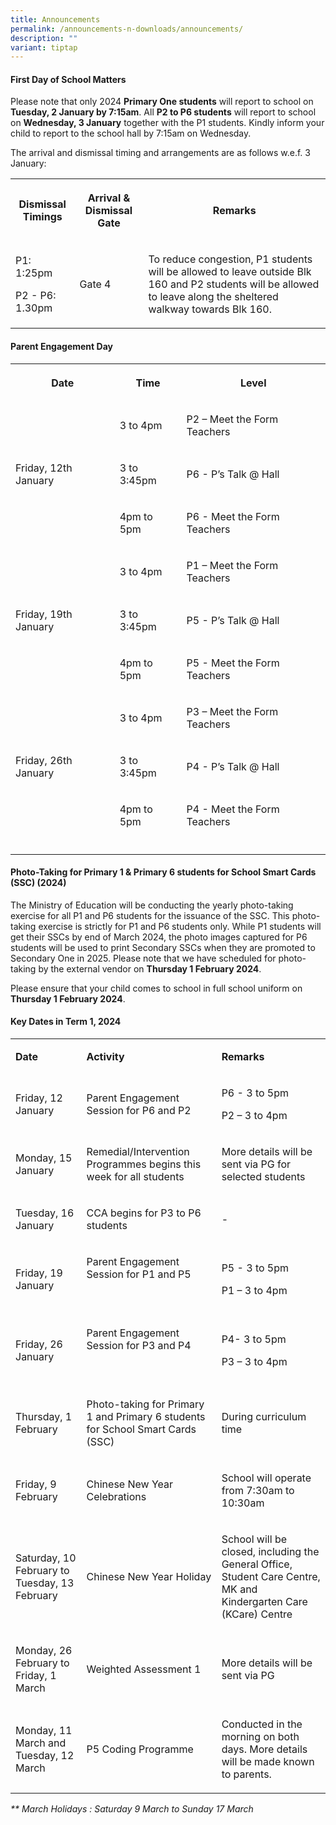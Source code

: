 ```yaml
---
title: Announcements
permalink: /announcements-n-downloads/announcements/
description: ""
variant: tiptap
---
```

<h4>First Day of School Matters</h4><p>Please note that only 2024 <strong>Primary One students</strong> will report to school on <strong>Tuesday, 2 January by 7:15am</strong>. All <strong>P2 to P6 students</strong> will report to school on <strong>Wednesday, 3 January</strong> together with the P1 students. Kindly inform your child to report to the school hall by 7:15am on Wednesday.</p><p>The arrival and dismissal timing and arrangements are as follows w.e.f. 3 January:</p><table><tbody><tr><th rowspan="1" colspan="1"><p>Dismissal Timings</p></th><th rowspan="1" colspan="1"><p>Arrival &amp; Dismissal Gate</p></th><th rowspan="1" colspan="1"><p>Remarks</p></th></tr><tr><td rowspan="1" colspan="1"><p>P1: 1:25pm</p><p>P2 - P6: 1.30pm</p></td><td rowspan="1" colspan="1"><p>Gate 4</p></td><td rowspan="1" colspan="1"><p>To reduce congestion, P1 students will be allowed to leave outside Blk 160 and P2 students will be allowed to leave along the sheltered walkway towards Blk 160.</p></td></tr></tbody></table><h4>Parent Engagement Day</h4><table><tbody><tr><th rowspan="1" colspan="1"><p>Date</p></th><th rowspan="1" colspan="1"><p>Time</p></th><th rowspan="1" colspan="1"><p>Level</p></th></tr><tr><td rowspan="3" colspan="1"><p>Friday, 12th January</p></td><td rowspan="1" colspan="1"><p>3 to 4pm</p></td><td rowspan="1" colspan="1"><p>P2 – Meet the Form Teachers</p></td></tr><tr><td rowspan="1" colspan="1"><p>3 to 3:45pm</p></td><td rowspan="1" colspan="1"><p>P6 - P’s Talk @ Hall</p></td></tr><tr><td rowspan="1" colspan="1"><p>4pm to 5pm</p></td><td rowspan="1" colspan="1"><p>P6 - Meet the Form Teachers</p></td></tr><tr><td rowspan="3" colspan="1"><p>Friday, 19th January</p></td><td rowspan="1" colspan="1"><p>3 to 4pm</p></td><td rowspan="1" colspan="1"><p>P1 – Meet the Form Teachers</p></td></tr><tr><td rowspan="1" colspan="1"><p>3 to 3:45pm</p></td><td rowspan="1" colspan="1"><p>P5 - P’s Talk @ Hall</p></td></tr><tr><td rowspan="1" colspan="1"><p>4pm to 5pm</p></td><td rowspan="1" colspan="1"><p>P5 - Meet the Form Teachers</p></td></tr><tr><td rowspan="3" colspan="1"><p>Friday, 26th January</p></td><td rowspan="1" colspan="1"><p>3 to 4pm</p></td><td rowspan="1" colspan="1"><p>P3 – Meet the Form Teachers</p></td></tr><tr><td rowspan="1" colspan="1"><p>3 to 3:45pm</p></td><td rowspan="1" colspan="1"><p>P4 - P’s Talk @ Hall</p></td></tr><tr><td rowspan="1" colspan="1"><p>4pm to 5pm</p></td><td rowspan="1" colspan="1"><p>P4 - Meet the Form Teachers</p></td></tr><tr><td rowspan="1" colspan="1"><p></p></td><td rowspan="1" colspan="1"><p></p></td><td rowspan="1" colspan="1"><p></p></td></tr></tbody></table><p></p><h4>Photo-Taking for Primary 1 &amp; Primary 6 students for School Smart Cards (SSC) (2024)</h4><p>The Ministry of Education will be conducting the yearly photo-taking exercise for all P1 and P6 students for the issuance of the SSC. This photo-taking exercise is strictly for P1 and P6 students only. While P1 students will get their SSCs by end of March 2024, the photo images captured for P6 students will be used to print Secondary SSCs when they are promoted to Secondary One in 2025. Please note that we have scheduled for photo-taking by the external vendor on <strong>Thursday 1 February 2024</strong>. </p><p>Please ensure that your child comes to school in full school uniform on <strong>Thursday 1 February 2024</strong>.</p><p></p><h4>Key Dates in Term 1, 2024</h4><table><tbody><tr><td rowspan="1" colspan="1"><p><strong>Date</strong></p></td><td rowspan="1" colspan="1"><p><strong>Activity</strong></p></td><td rowspan="1" colspan="1"><p><strong>Remarks</strong></p></td></tr><tr><td rowspan="1" colspan="1"><p>Friday, 12 January</p></td><td rowspan="1" colspan="1"><p>Parent Engagement Session for P6 and P2</p></td><td rowspan="1" colspan="1"><p>P6 - 3 to 5pm</p><p>P2 – 3 to 4pm</p></td></tr><tr><td rowspan="1" colspan="1"><p>Monday, 15 January</p></td><td rowspan="1" colspan="1"><p>Remedial/Intervention Programmes begins this week for all students</p></td><td rowspan="1" colspan="1"><p>More details will be sent via PG for selected students</p></td></tr><tr><td rowspan="1" colspan="1"><p>Tuesday, 16 January</p></td><td rowspan="1" colspan="1"><p>CCA begins for P3 to P6 students</p></td><td rowspan="1" colspan="1"><p>-</p></td></tr><tr><td rowspan="1" colspan="1"><p>Friday, 19 January</p></td><td rowspan="1" colspan="1"><p>Parent Engagement Session for P1 and P5</p><p>&nbsp;</p></td><td rowspan="1" colspan="1"><p>P5 - 3 to 5pm</p><p>P1 – 3 to 4pm</p></td></tr><tr><td rowspan="1" colspan="1"><p>Friday, 26 January</p></td><td rowspan="1" colspan="1"><p>Parent Engagement Session for P3 and P4</p><p>&nbsp;</p></td><td rowspan="1" colspan="1"><p>P4- 3 to 5pm</p><p>P3 – 3 to 4pm</p></td></tr><tr><td rowspan="1" colspan="1"><p>Thursday, 1 February</p></td><td rowspan="1" colspan="1"><p>Photo-taking for Primary 1 and Primary 6 students for School Smart Cards (SSC)</p></td><td rowspan="1" colspan="1"><p>During curriculum time</p></td></tr><tr><td rowspan="1" colspan="1"><p>Friday, 9 February</p></td><td rowspan="1" colspan="1"><p>Chinese New Year Celebrations</p></td><td rowspan="1" colspan="1"><p>School will operate from 7:30am to 10:30am</p></td></tr><tr><td rowspan="1" colspan="1"><p>Saturday, 10 February to Tuesday, 13 February</p></td><td rowspan="1" colspan="1"><p>Chinese New Year Holiday</p></td><td rowspan="1" colspan="1"><p>School will be closed, including the General Office, Student Care Centre, MK and Kindergarten Care (KCare) Centre</p></td></tr><tr><td rowspan="1" colspan="1"><p>Monday, 26 February to Friday, 1 March</p></td><td rowspan="1" colspan="1"><p>Weighted Assessment 1</p></td><td rowspan="1" colspan="1"><p>More details will be sent via PG</p></td></tr><tr><td rowspan="1" colspan="1"><p>Monday, 11 March and Tuesday, 12 March</p></td><td rowspan="1" colspan="1"><p>P5 Coding Programme</p></td><td rowspan="1" colspan="1"><p>Conducted in the morning on both days. More details will be made known to parents.</p></td></tr></tbody></table><p><em>** March Holidays : Saturday 9 March to Sunday 17 March</em></p>